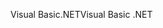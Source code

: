 <span data-ttu-id="f8bd0-101">Visual Basic.NET</span><span class="sxs-lookup"><span data-stu-id="f8bd0-101">Visual Basic .NET</span></span>
